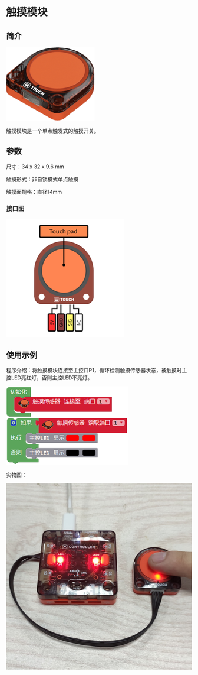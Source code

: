 # 触摸模块

## 简介

![](./images/render_touch.png)

触摸模块是一个单点触发式的触摸开关。

## 参数

尺寸：34 x 32 x 9.6 mm

触摸形式：非自锁模式单点触摸

触摸面规格：直径14mm

### 接口图

![](./images/pinout_touch.png)

## 使用示例

程序介绍：将触摸模块连接至主控口P1，循环检测触摸传感器状态，被触摸时主控LED亮红灯，否则主控LED不亮灯。

![](./images/Mixly_example_touch.png)

实物图：

![](./images/photo_touch.png)
